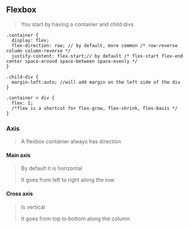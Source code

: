 ## Flexbox

> You start by having a container and child divs
>
```
.container {
  display: flex;
  flex-direction: row; // by default, more common /* row-reverse column column-reverse */
  justify-content: flex-start;// by default /* flex-start flex-end center space-around space-between space-evenly */
}
```

```
.child-div {
  margin-left:auto; //will add margin on the left side of the div
}
```

```
.container > div {
  flex: 1;
  /*flex is a shortcut for flex-grow, flex-shrink, flex-basis */
}
```

### Axis
> A flexbox container always has direction
> 

#### Main axis
> By default it is horizontal 
>
> It goes from left to right along the row

#### Cross axis
> Is vertical 
>
> It goes from top to bottom along the column
